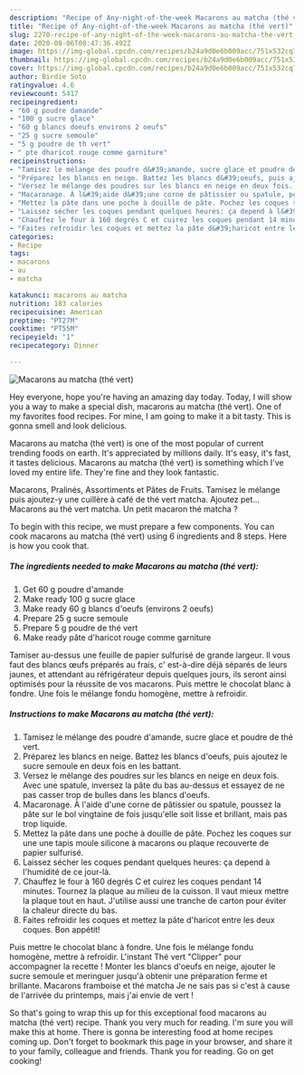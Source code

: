 ```yaml
---
description: "Recipe of Any-night-of-the-week Macarons au matcha (thé vert)"
title: "Recipe of Any-night-of-the-week Macarons au matcha (thé vert)"
slug: 2270-recipe-of-any-night-of-the-week-macarons-au-matcha-the-vert
date: 2020-08-06T08:47:36.492Z
image: https://img-global.cpcdn.com/recipes/b24a9d0e6b009acc/751x532cq70/macarons-au-matcha-the-vert-photo-principale-de-la-recette.jpg
thumbnail: https://img-global.cpcdn.com/recipes/b24a9d0e6b009acc/751x532cq70/macarons-au-matcha-the-vert-photo-principale-de-la-recette.jpg
cover: https://img-global.cpcdn.com/recipes/b24a9d0e6b009acc/751x532cq70/macarons-au-matcha-the-vert-photo-principale-de-la-recette.jpg
author: Birdie Soto
ratingvalue: 4.6
reviewcount: 5417
recipeingredient:
- "60 g poudre damande"
- "100 g sucre glace"
- "60 g blancs doeufs environs 2 oeufs"
- "25 g sucre semoule"
- "5 g poudre de th vert"
- " pte dharicot rouge comme garniture"
recipeinstructions:
- "Tamisez le mélange des poudre d&#39;amande, sucre glace et poudre de thé vert."
- "Préparez les blancs en neige. Battez les blancs d&#39;oeufs, puis ajoutez le sucre semoule en deux fois en les battant."
- "Versez le mélange des poudres sur les blancs en neige en deux fois. Avec une spatule, inversez la pâte du bas au-dessus et essayez de ne pas casser trop de bulles dans les blancs d&#39;oeufs."
- "Macaronage. À l&#39;aide d&#39;une corne de pâtissier ou spatule, poussez la pâte sur le bol vingtaine de fois jusqu&#39;elle soit lisse et brillant, mais pas trop liquide."
- "Mettez la pâte dans une poche à douille de pâte. Pochez les coques sur une une tapis moule silicone à macarons ou plaque recouverte de papier sulfurisé."
- "Laissez sécher les coques pendant quelques heures: ça depend à l&#39;humidité de ce jour-là."
- "Chauffez le four à 160 degrés C et cuirez les coques pendant 14 minutes. Tournez la plaque au milieu de la cuisson. Il vaut mieux mettre la plaque tout en haut. J&#39;utilise aussi une tranche de carton pour éviter la chaleur directe du bas."
- "Faites refroidir les coques et mettez la pâte d&#39;haricot entre les deux coques. Bon appétit!"
categories:
- Recipe
tags:
- macarons
- au
- matcha

katakunci: macarons au matcha 
nutrition: 183 calories
recipecuisine: American
preptime: "PT27M"
cooktime: "PT55M"
recipeyield: "1"
recipecategory: Dinner

---
```



![Macarons au matcha (thé vert)](https://img-global.cpcdn.com/recipes/b24a9d0e6b009acc/751x532cq70/macarons-au-matcha-the-vert-photo-principale-de-la-recette.jpg)

Hey everyone, hope you're having an amazing day today. Today, I will show you a way to make a special dish, macarons au matcha (thé vert). One of my favorites food recipes. For mine, I am going to make it a bit tasty. This is gonna smell and look delicious.

Macarons au matcha (thé vert) is one of the most popular of current trending foods on earth. It's appreciated by millions daily. It's easy, it's fast, it tastes delicious. Macarons au matcha (thé vert) is something which I've loved my entire life. They're fine and they look fantastic.

Macarons, Pralinés, Assortiments et Pâtes de Fruits. Tamisez le mélange puis ajoutez-y une cuillère à café de thé vert matcha. Ajoutez pet… Macarons au thé vert matcha. Un petit macaron thé matcha ?


To begin with this recipe, we must prepare a few components. You can cook macarons au matcha (thé vert) using 6 ingredients and 8 steps. Here is how you cook that.

<!--inarticleads1-->

##### The ingredients needed to make Macarons au matcha (thé vert):

1. Get 60 g poudre d&#39;amande
1. Make ready 100 g sucre glace
1. Make ready 60 g blancs d&#39;oeufs (environs 2 oeufs)
1. Prepare 25 g sucre semoule
1. Prepare 5 g poudre de thé vert
1. Make ready  pâte d&#39;haricot rouge comme garniture


Tamiser au-dessus une feuille de papier sulfurisé de grande largeur. Il vous faut des blancs œufs préparés au frais, c&#39; est-à-dire déjà séparés de leurs jaunes, et attendant au réfrigérateur depuis quelques jours, ils seront ainsi optimisés pour la réussite de vos macarons. Puis mettre le chocolat blanc à fondre. Une fois le mélange fondu homogène, mettre à refroidir. 

<!--inarticleads2-->

##### Instructions to make Macarons au matcha (thé vert):

1. Tamisez le mélange des poudre d&#39;amande, sucre glace et poudre de thé vert.
1. Préparez les blancs en neige. Battez les blancs d&#39;oeufs, puis ajoutez le sucre semoule en deux fois en les battant.
1. Versez le mélange des poudres sur les blancs en neige en deux fois. Avec une spatule, inversez la pâte du bas au-dessus et essayez de ne pas casser trop de bulles dans les blancs d&#39;oeufs.
1. Macaronage. À l&#39;aide d&#39;une corne de pâtissier ou spatule, poussez la pâte sur le bol vingtaine de fois jusqu&#39;elle soit lisse et brillant, mais pas trop liquide.
1. Mettez la pâte dans une poche à douille de pâte. Pochez les coques sur une une tapis moule silicone à macarons ou plaque recouverte de papier sulfurisé.
1. Laissez sécher les coques pendant quelques heures: ça depend à l&#39;humidité de ce jour-là.
1. Chauffez le four à 160 degrés C et cuirez les coques pendant 14 minutes. Tournez la plaque au milieu de la cuisson. Il vaut mieux mettre la plaque tout en haut. J&#39;utilise aussi une tranche de carton pour éviter la chaleur directe du bas.
1. Faites refroidir les coques et mettez la pâte d&#39;haricot entre les deux coques. Bon appétit!


Puis mettre le chocolat blanc à fondre. Une fois le mélange fondu homogène, mettre à refroidir. L&#39;instant Thé vert &#34;Clipper&#34; pour accompagner la recette ! Monter les blancs d&#39;oeufs en neige, ajouter le sucre semoule et meringuer jusqu&#39;à obtenir une préparation ferme et brillante. Macarons framboise et thé matcha Je ne sais pas si c&#39;est à cause de l&#39;arrivée du printemps, mais j&#39;ai envie de vert ! 

So that's going to wrap this up for this exceptional food macarons au matcha (thé vert) recipe. Thank you very much for reading. I'm sure you will make this at home. There is gonna be interesting food at home recipes coming up. Don't forget to bookmark this page in your browser, and share it to your family, colleague and friends. Thank you for reading. Go on get cooking!
